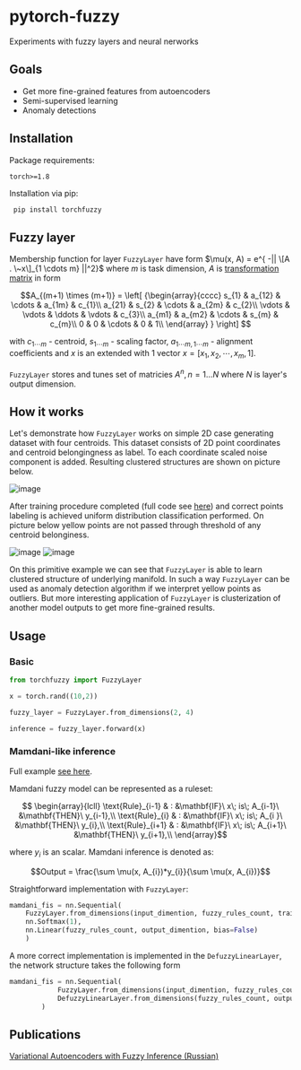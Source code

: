 # pytorch-fuzzy

Experiments with fuzzy layers and neural nerworks

## Goals

- Get more fine-grained features from autoencoders
- Semi-supervised learning
- Anomaly detections

## Installation

Package requirements:

`
torch>=1.8
`

Installation via pip:

```python
 pip install torchfuzzy
```

## Fuzzy layer

Membership function for layer `FuzzyLayer` have form $\mu(x, A) = e^{ -|| \[A . \~x\]_{1 \cdots m} ||^2}$ where $m$ is task dimension,  $A$ is [transformation matrix](https://en.wikipedia.org/wiki/Transformation_matrix) in form 

```math
A_{(m+1) \times (m+1)} =
  \left[ {\begin{array}{cccc}
    s_{1} & a_{12} & \cdots & a_{1m} & c_{1}\\
    a_{21} & s_{2} & \cdots & a_{2m} & c_{2}\\
    \vdots & \vdots & \ddots & \vdots & c_{3}\\
    a_{m1} & a_{m2} & \cdots & s_{m} & c_{m}\\
    0 & 0 & \cdots & 0 & 1\\
  \end{array} } \right]

```

with $c_{1\cdots m}$ - centroid, 
$s_{1\cdots m}$ - scaling factor, 
$a_{1\cdots m, 1\cdots m}$ - alignment coefficients and 
$x$ is an extended with $1$ vector 
$x = [x_1, x_2, \cdots, x_m, 1]$.

`FuzzyLayer` stores and tunes set of matricies $A^{n}, n = 1 \dots N$ where $N$ is layer's output dimension.

## How it works

Let's demonstrate how `FuzzyLayer` works on simple 2D case generating dataset with four centroids. 
This dataset consists of 2D point coordinates and centroid belongingness as label.
To each coordinate scaled noise component is added.
Resulting clustered structures are shown on picture below. 

![image](https://user-images.githubusercontent.com/6205671/211149471-9d850748-f40b-4acc-8250-331b5594ffe0.png)


After training procedure completed (full code see [here](experiments_simple_clustering.py)) and correct points labeling is achieved uniform distribution classification performed. On picture below yellow points are not passed through threshold of any centroid belonginess.

![image](https://user-images.githubusercontent.com/6205671/211149065-b72b1e11-a538-479b-813a-df4e06ab115c.png)
![image](https://user-images.githubusercontent.com/6205671/214388927-6e70dcf1-2323-4ac9-8589-144e96a6375d.png)

On this primitive example we can see that `FuzzyLayer` is able to learn clustered structure of underlying manifold.
In such a way `FuzzyLayer` can be used as anomaly detection algorithm if we interpret yellow points as outliers. 
But more interesting application of `FuzzyLayer` is clusterization of another model outputs to get more fine-grained results.

## Usage

### Basic

```python
from torchfuzzy import FuzzyLayer

x = torch.rand((10,2))

fuzzy_layer = FuzzyLayer.from_dimensions(2, 4)

inference = fuzzy_layer.forward(x)

```

### Mamdani-like inference

Full example [see here](experiments_mamdani_mnist.ipynb).

Mamdani fuzzy model can be represented as a ruleset:

```math
    \begin{array}{lcll}
        \text{Rule}_{i-1} & : &\mathbf{IF}\ x\; is\; A_{i-1}\ &\mathbf{THEN}\ y_{i-1},\\
        \text{Rule}_{i}   & : &\mathbf{IF}\ x\; is\; A_{i  }\ &\mathbf{THEN}\ y_{i},\\
        \text{Rule}_{i+1} & : &\mathbf{IF}\ x\; is\; A_{i+1}\ &\mathbf{THEN}\ y_{i+1},\\
    \end{array}
```

where $y_{i}$ is an scalar. Mamdani inference is denoted as:

```math
Output = \frac{\sum \mu(x, A_{i})*y_{i}}{\sum \mu(x, A_{i})}
```

Straightforward implementation with `FuzzyLayer`:

```python
mamdani_fis = nn.Sequential(
    FuzzyLayer.from_dimensions(input_dimention, fuzzy_rules_count, trainable=True),
    nn.Softmax(1),
    nn.Linear(fuzzy_rules_count, output_dimention, bias=False)
    )
```

A more correct implementation is implemented in the `DefuzzyLinearLayer`, the network structure takes the following form

```python
mamdani_fis = nn.Sequential(
            FuzzyLayer.from_dimensions(input_dimention, fuzzy_rules_count, trainable=True),
            DefuzzyLinearLayer.from_dimensions(fuzzy_rules_count, output_dimention)
        )
```

## Publications

[Variational Autoencoders with Fuzzy Inference (Russian)](https://habr.com/ru/articles/803789/)
